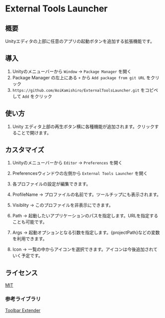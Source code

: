 # External Tools Launcher
## 概要
Unityエディタの上部に任意のアプリの起動ボタンを追加する拡張機能です。  

## 導入
1. Unityのメニューバーから `Window` -> `Package Manager` を開く
2. Package Manager の左上にある `+` から `Add package from git URL` をクリック
3. `https://github.com/AoiKamishiro/ExternalToolsLauncher.git` をコピペして `Add` をクリック

## 使い方
[](./Textures/Readme/SampleImage.png)
1. Unity エディタ上部の再生ボタン横に各種機能が追加されます。クリックすることで開けます。

## カスタマイズ
[](./Textures/Readme/Settings.png)
1. Unityのメニューバーから `Editor` -> `Preferences` を開く
2. Preferencesウィンドウの左側から `External Tools Launcher` を開く
3. 各プロファイルの設定が編集できます。
  
1. ProfileName -> プロファイルの名前です。ツールチップにも表示されます。
2. Visiblity -> このプロファイルを非表示にできます。
3. Path -> 起動したいアプリケーションのパスを指定します。URLを指定することも可能です。
4. Args -> 起動オプションとなる引数を指定します。{projectPath}などの変数を利用できます。
5. Icon -> 一覧の中からアイコンを選択できます。アイコンは今後追加されていく予定です。

## ライセンス
[MIT](./LICENSE.md)

### 参考ライブラリ
[Toolbar Extender](https://github.com/marijnz/unity-toolbar-extender/tree/master/Editor)